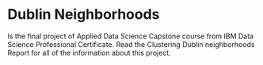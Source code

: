 # Dublin Neighborhoods
Is the final project of Applied Data Science Capstone course from IBM Data Science Professional Certificate.
Read the Clustering Dublin neighborhoods Report for all of the information about this project. 
